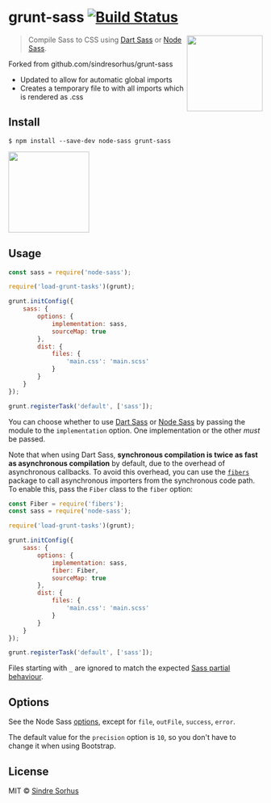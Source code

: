 # grunt-sass [![Build Status](https://travis-ci.org/sindresorhus/grunt-sass.svg?branch=master)](https://travis-ci.org/sindresorhus/grunt-sass)

[<img src="https://github.com/sass/sass-site/blob/master/source/assets/img/logos/logo-seal.png" width="150" align="right">](https://sass-lang.com)

> Compile Sass to CSS using [Dart Sass][] or [Node Sass][].

[Dart Sass]: http://sass-lang.com/dart-sass
[Node Sass]: https://github.com/sass/node-sass

Forked from github.com/sindresorhus/grunt-sass
* Updated to allow for automatic global imports
* Creates a temporary file to with all imports which is rendered as .css

## Install

```
$ npm install --save-dev node-sass grunt-sass
```

<a href="https://www.patreon.com/sindresorhus">
	<img src="https://c5.patreon.com/external/logo/become_a_patron_button@2x.png" width="160">
</a>


## Usage

```js
const sass = require('node-sass');

require('load-grunt-tasks')(grunt);

grunt.initConfig({
	sass: {
		options: {
			implementation: sass,
			sourceMap: true
		},
		dist: {
			files: {
				'main.css': 'main.scss'
			}
		}
	}
});

grunt.registerTask('default', ['sass']);
```

You can choose whether to use [Dart Sass][] or [Node Sass][] by passing the module to the `implementation` option. One implementation or the other *must* be passed.

Note that when using Dart Sass, **synchronous compilation is twice as fast as asynchronous compilation** by default, due to the overhead of asynchronous callbacks. To avoid this overhead, you can use the [`fibers`](https://www.npmjs.com/package/fibers) package to call asynchronous importers from the synchronous code path. To enable this, pass the `Fiber` class to the `fiber` option:

```js
const Fiber = require('fibers');
const sass = require('node-sass');

require('load-grunt-tasks')(grunt);

grunt.initConfig({
	sass: {
		options: {
			implementation: sass,
			fiber: Fiber,
			sourceMap: true
		},
		dist: {
			files: {
				'main.css': 'main.scss'
			}
		}
	}
});

grunt.registerTask('default', ['sass']);
```

Files starting with `_` are ignored to match the expected [Sass partial behaviour](http://sass-lang.com/documentation/file.SASS_REFERENCE.html#partials).


## Options

See the Node Sass [options](https://github.com/sass/node-sass#options), except for `file`, `outFile`, `success`, `error`.

The default value for the `precision` option is `10`, so you don't have to change it when using Bootstrap.


## License

MIT © [Sindre Sorhus](https://sindresorhus.com)
